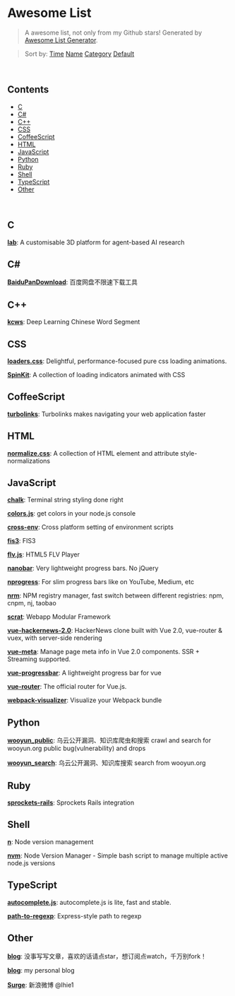 # Awesome List

> A awesome list, not only from my Github stars! Generated by [Awesome List Generator](https://github.com/ttionya/Awesome-List-Generator).

> Sort by: [Time](https://github.com/ttionya/AwesomeList/blob/master/README.md) [Name](https://github.com/ttionya/AwesomeList/blob/master/README-NAME.md) [Category](https://github.com/ttionya/AwesomeList/blob/master/README-CATEGORY.md) [Default](https://github.com/ttionya/AwesomeList/blob/master/README-DEFAULT.md) 

<br>

## Contents 

- [C](#c)  
- [C#](#c#)  
- [C++](#c++)  
- [CSS](#css)  
- [CoffeeScript](#coffeescript)  
- [HTML](#html)  
- [JavaScript](#javascript)  
- [Python](#python)  
- [Ruby](#ruby)  
- [Shell](#shell)  
- [TypeScript](#typescript)  
- [Other](#other)  


<br>

## C

[**lab**](https://github.com/deepmind/lab): A customisable 3D platform for agent-based AI research  


## C#

[**BaiduPanDownload**](https://github.com/Mrs4s/BaiduPanDownload): 百度网盘不限速下载工具  


## C++

[**kcws**](https://github.com/koth/kcws): Deep Learning Chinese Word Segment   


## CSS

[**loaders.css**](https://github.com/ConnorAtherton/loaders.css): Delightful, performance-focused pure css loading animations.  


[**SpinKit**](https://github.com/tobiasahlin/SpinKit): A collection of loading indicators animated with CSS  


## CoffeeScript

[**turbolinks**](https://github.com/turbolinks/turbolinks): Turbolinks makes navigating your web application faster  


## HTML

[**normalize.css**](https://github.com/necolas/normalize.css): A collection of HTML element and attribute style-normalizations  


## JavaScript

[**chalk**](https://github.com/chalk/chalk): Terminal string styling done right  


[**colors.js**](https://github.com/Marak/colors.js): get colors in your node.js console  


[**cross-env**](https://github.com/kentcdodds/cross-env): Cross platform setting of environment scripts  


[**fis3**](https://github.com/fex-team/fis3): FIS3  


[**flv.js**](https://github.com/Bilibili/flv.js): HTML5 FLV Player  


[**nanobar**](https://github.com/jacoborus/nanobar): Very lightweight progress bars. No jQuery  


[**nprogress**](https://github.com/rstacruz/nprogress): For slim progress bars like on YouTube, Medium, etc  


[**nrm**](https://github.com/Pana/nrm): NPM registry manager, fast switch between different registries: npm, cnpm, nj, taobao  


[**scrat**](https://github.com/scrat-team/scrat): Webapp Modular Framework  


[**vue-hackernews-2.0**](https://github.com/vuejs/vue-hackernews-2.0): HackerNews clone built with Vue 2.0, vue-router & vuex, with server-side rendering  


[**vue-meta**](https://github.com/declandewet/vue-meta): Manage page meta info in Vue 2.0 components. SSR + Streaming supported.  


[**vue-progressbar**](https://github.com/hilongjw/vue-progressbar): A lightweight progress bar for vue  


[**vue-router**](https://github.com/vuejs/vue-router): The official router for Vue.js.  


[**webpack-visualizer**](https://github.com/chrisbateman/webpack-visualizer): Visualize your Webpack bundle  


## Python

[**wooyun_public**](https://github.com/hanc00l/wooyun_public): 乌云公开漏洞、知识库爬虫和搜索   crawl and search for wooyun.org public bug(vulnerability) and drops  


[**wooyun_search**](https://github.com/grt1st/wooyun_search): 乌云公开漏洞、知识库搜索 search from wooyun.org  


## Ruby

[**sprockets-rails**](https://github.com/rails/sprockets-rails): Sprockets Rails integration  


## Shell

[**n**](https://github.com/tj/n): Node version management  


[**nvm**](https://github.com/creationix/nvm): Node Version Manager - Simple bash script to manage multiple active node.js versions  


## TypeScript

[**autocomplete.js**](https://github.com/autocompletejs/autocomplete.js): autocomplete.js is lite, fast and stable.  


[**path-to-regexp**](https://github.com/pillarjs/path-to-regexp): Express-style path to regexp  


## Other

[**blog**](https://github.com/fouber/blog): 没事写写文章，喜欢的话请点star，想订阅点watch，千万别fork！  


[**blog**](https://github.com/xufei/blog): my personal blog  


[**Surge**](https://github.com/lhie1/Surge): 新浪微博 @lhie1  


